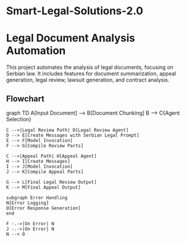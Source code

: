# Smart-Legal-Solutions-2.0


# Legal Document Analysis Automation

This project automates the analysis of legal documents, focusing on Serbian law. It includes features for document summarization, appeal generation, legal review, lawsuit generation, and contract analysis.

## Flowchart

graph TD
    A[Input Document] --> B[Document Chunking]
    B --> C{Agent Selection}
    
    C -->|Legal Review Path| D[Legal Review Agent]
    D --> E[Create Messages with Serbian Legal Prompt]
    E --> F[Model Invocation]
    F --> G[Compile Review Parts]
    
    C -->|Appeal Path| H[Appeal Agent]
    H --> I[Create Messages]
    I --> J[Model Invocation]
    J --> K[Compile Appeal Parts]
    
    G --> L[Final Legal Review Output]
    K --> M[Final Appeal Output]
    
    subgraph Error Handling
    N[Error Logging]
    O[Error Response Generation]
    end
    
    F -.->|On Error| N
    J -.->|On Error| N
    N --> O
